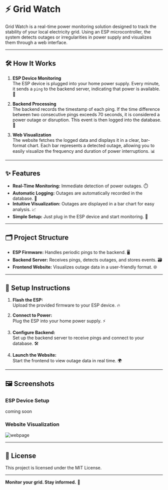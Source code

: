 # ⚡ Grid Watch

Grid Watch is a real-time power monitoring solution designed to track the stability of your local electricity grid. Using an ESP microcontroller, the system detects outages or irregularities in power supply and visualizes them through a web interface.

---

## 🛠️ How It Works

1. **ESP Device Monitoring**  
    The ESP device is plugged into your home power supply. Every minute, it sends a `ping` to the backend server, indicating that power is available. 🔌

2. **Backend Processing**  
    The backend records the timestamp of each ping. If the time difference between two consecutive pings exceeds 70 seconds, it is considered a power outage or disruption. This event is then logged into the database. 🐘

3. **Web Visualization**  
    The website fetches the logged data and displays it in a clear, bar-format chart. Each bar represents a detected outage, allowing you to easily visualize the frequency and duration of power interruptions. 📊

---

## ✨ Features

- **Real-Time Monitoring:** Immediate detection of power outages. ⏱️
- **Automatic Logging:** Outages are automatically recorded in the database. 📝
- **Intuitive Visualization:** Outages are displayed in a bar chart for easy analysis. 📈
- **Simple Setup:** Just plug in the ESP device and start monitoring. 🧩

---

## 🗂️ Project Structure

- **ESP Firmware:** Handles periodic pings to the backend. 🖥️
- **Backend Server:** Receives pings, detects outages, and stores events. 🗃️
- **Frontend Website:** Visualizes outage data in a user-friendly format. 🌐

---

## 🚀 Setup Instructions

1. **Flash the ESP:**  
    Upload the provided firmware to your ESP device. 🔥

2. **Connect to Power:**  
    Plug the ESP into your home power supply. ⚡

3. **Configure Backend:**  
    Set up the backend server to receive pings and connect to your database. 🛠️

4. **Launch the Website:**  
    Start the frontend to view outage data in real time. 🌍

---

## 🖼️ Screenshots

### ESP Device Setup
coming soon

### Website Visualization
![webpage](https://gcdnb.pbrd.co/images/llXGlTRtgZGb.png?o=1)

---

## 📄 License

This project is licensed under the MIT License.

---

**Monitor your grid. Stay informed.** 🧐